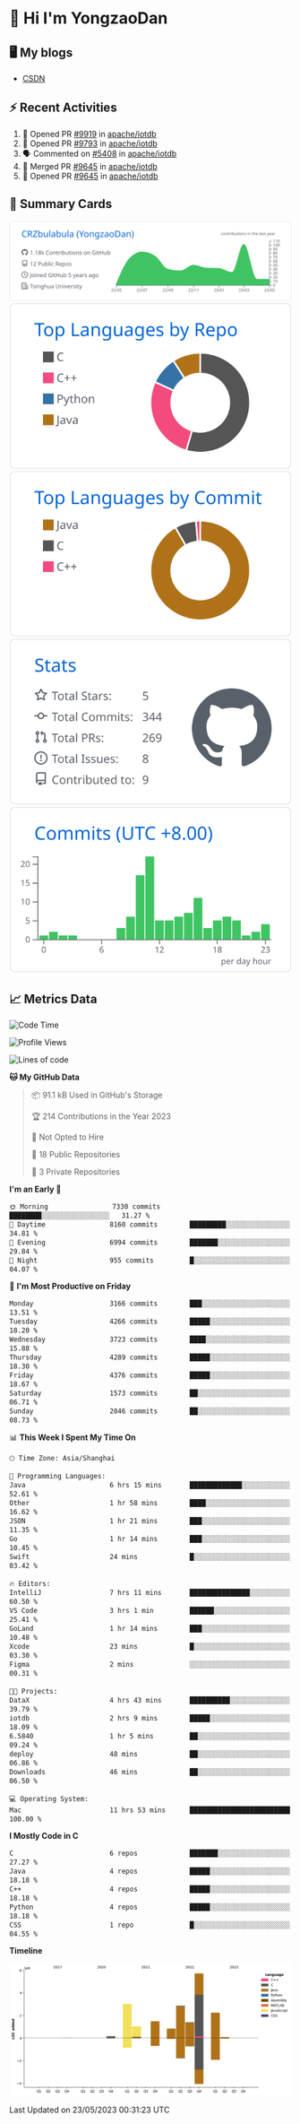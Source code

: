 # 👋 Hi I'm YongzaoDan

## 🖥 My blogs
  + [CSDN](https://blog.csdn.net/CRZbulabula?type=blog)

## ⚡ Recent Activities
<!--START_SECTION:activity-->
1. 💪 Opened PR [#9919](https://github.com/apache/iotdb/pull/9919) in [apache/iotdb](https://github.com/apache/iotdb)
2. 💪 Opened PR [#9793](https://github.com/apache/iotdb/pull/9793) in [apache/iotdb](https://github.com/apache/iotdb)
3. 🗣 Commented on [#5408](https://github.com/apache/iotdb/issues/5408) in [apache/iotdb](https://github.com/apache/iotdb)
4. 🎉 Merged PR [#9645](https://github.com/apache/iotdb/pull/9645) in [apache/iotdb](https://github.com/apache/iotdb)
5. 💪 Opened PR [#9645](https://github.com/apache/iotdb/pull/9645) in [apache/iotdb](https://github.com/apache/iotdb)
<!--END_SECTION:activity-->

## 🎑 Summary Cards

[![](https://raw.githubusercontent.com/CRZbulabula/CRZbulabula/main/profile-summary-card-output/github/0-profile-details.svg)](https://github.com/vn7n24fzkq/github-profile-summary-cards)
[![](https://raw.githubusercontent.com/CRZbulabula/CRZbulabula/main/profile-summary-card-output/github/1-repos-per-language.svg)](https://github.com/vn7n24fzkq/github-profile-summary-cards) [![](https://raw.githubusercontent.com/CRZbulabula/CRZbulabula/main/profile-summary-card-output/github/2-most-commit-language.svg)](https://github.com/vn7n24fzkq/github-profile-summary-cards)
[![](https://raw.githubusercontent.com/CRZbulabula/CRZbulabula/main/profile-summary-card-output/github/3-stats.svg)](https://github.com/vn7n24fzkq/github-profile-summary-cards) [![](https://raw.githubusercontent.com/CRZbulabula/CRZbulabula/main/profile-summary-card-output/github/4-productive-time.svg)](https://github.com/vn7n24fzkq/github-profile-summary-cards)

## 📈 Metrics Data

<!--START_SECTION:waka-->
![Code Time](http://img.shields.io/badge/Code%20Time-132%20hrs%203%20mins-blue)

![Profile Views](http://img.shields.io/badge/Profile%20Views-8-blue)

![Lines of code](https://img.shields.io/badge/From%20Hello%20World%20I%27ve%20Written-18.8%20million%20lines%20of%20code-blue)

**🐱 My GitHub Data** 

> 📦 91.1 kB Used in GitHub's Storage 
 > 
> 🏆 214 Contributions in the Year 2023
 > 
> 🚫 Not Opted to Hire
 > 
> 📜 18 Public Repositories 
 > 
> 🔑 3 Private Repositories 
 > 
**I'm an Early 🐤** 

```text
🌞 Morning                7330 commits        ████████░░░░░░░░░░░░░░░░░   31.27 % 
🌆 Daytime                8160 commits        █████████░░░░░░░░░░░░░░░░   34.81 % 
🌃 Evening                6994 commits        ███████░░░░░░░░░░░░░░░░░░   29.84 % 
🌙 Night                  955 commits         █░░░░░░░░░░░░░░░░░░░░░░░░   04.07 % 
```
📅 **I'm Most Productive on Friday** 

```text
Monday                   3166 commits        ███░░░░░░░░░░░░░░░░░░░░░░   13.51 % 
Tuesday                  4266 commits        █████░░░░░░░░░░░░░░░░░░░░   18.20 % 
Wednesday                3723 commits        ████░░░░░░░░░░░░░░░░░░░░░   15.88 % 
Thursday                 4289 commits        █████░░░░░░░░░░░░░░░░░░░░   18.30 % 
Friday                   4376 commits        █████░░░░░░░░░░░░░░░░░░░░   18.67 % 
Saturday                 1573 commits        ██░░░░░░░░░░░░░░░░░░░░░░░   06.71 % 
Sunday                   2046 commits        ██░░░░░░░░░░░░░░░░░░░░░░░   08.73 % 
```


📊 **This Week I Spent My Time On** 

```text
🕑︎ Time Zone: Asia/Shanghai

💬 Programming Languages: 
Java                     6 hrs 15 mins       █████████████░░░░░░░░░░░░   52.61 % 
Other                    1 hr 58 mins        ████░░░░░░░░░░░░░░░░░░░░░   16.62 % 
JSON                     1 hr 21 mins        ███░░░░░░░░░░░░░░░░░░░░░░   11.35 % 
Go                       1 hr 14 mins        ███░░░░░░░░░░░░░░░░░░░░░░   10.45 % 
Swift                    24 mins             █░░░░░░░░░░░░░░░░░░░░░░░░   03.42 % 

🔥 Editors: 
IntelliJ                 7 hrs 11 mins       ███████████████░░░░░░░░░░   60.50 % 
VS Code                  3 hrs 1 min         ██████░░░░░░░░░░░░░░░░░░░   25.41 % 
GoLand                   1 hr 14 mins        ███░░░░░░░░░░░░░░░░░░░░░░   10.48 % 
Xcode                    23 mins             █░░░░░░░░░░░░░░░░░░░░░░░░   03.30 % 
Figma                    2 mins              ░░░░░░░░░░░░░░░░░░░░░░░░░   00.31 % 

🐱‍💻 Projects: 
DataX                    4 hrs 43 mins       ██████████░░░░░░░░░░░░░░░   39.79 % 
iotdb                    2 hrs 9 mins        █████░░░░░░░░░░░░░░░░░░░░   18.09 % 
6.5840                   1 hr 5 mins         ██░░░░░░░░░░░░░░░░░░░░░░░   09.24 % 
deploy                   48 mins             ██░░░░░░░░░░░░░░░░░░░░░░░   06.86 % 
Downloads                46 mins             ██░░░░░░░░░░░░░░░░░░░░░░░   06.50 % 

💻 Operating System: 
Mac                      11 hrs 53 mins      █████████████████████████   100.00 % 
```

**I Mostly Code in C** 

```text
C                        6 repos             ███████░░░░░░░░░░░░░░░░░░   27.27 % 
Java                     4 repos             █████░░░░░░░░░░░░░░░░░░░░   18.18 % 
C++                      4 repos             █████░░░░░░░░░░░░░░░░░░░░   18.18 % 
Python                   4 repos             █████░░░░░░░░░░░░░░░░░░░░   18.18 % 
CSS                      1 repo              █░░░░░░░░░░░░░░░░░░░░░░░░   04.55 % 
```



**Timeline**

![Lines of Code chart](https://raw.githubusercontent.com/CRZbulabula/CRZbulabula/main/assets/bar_graph.png)


 Last Updated on 23/05/2023 00:31:23 UTC
<!--END_SECTION:waka-->


